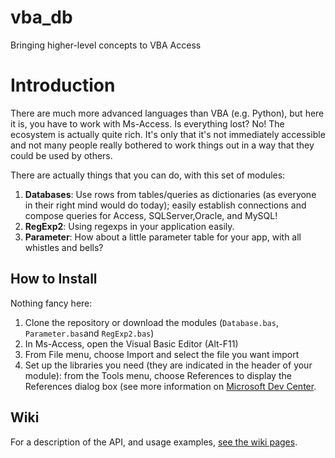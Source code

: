 # vba_db
Bringing higher-level concepts to VBA Access

# Introduction

There are much more advanced languages than VBA (e.g. Python), but here it is, you have to work with Ms-Access. Is everything lost? No!
The ecosystem is actually quite rich. It's only that it's not immediately accessible and not many people really bothered to work things
out in a way that they could be used by others.

There are actually things that you can do, with this set of modules:

1. **Databases**: Use rows from tables/queries as dictionaries (as everyone in their right mind would do today); easily establish connections and compose queries for Access, SQLServer,Oracle, and MySQL!
2. **RegExp2**: Using regexps in your application easily.
2. **Parameter**: How about a little parameter table for your app, with all whistles and bells?

## How to Install

Nothing fancy here:
1. Clone the repository or download the modules (`Database.bas`, `Parameter.bas`and `RegExp2.bas`)
2. In Ms-Access, open the Visual Basic Editor (Alt-F11)
3. From File menu, choose Import and select the file you want import
4. Set up the libraries you need (they are indicated in the header of your module): from the Tools menu, choose References to display the
   References dialog box (see more information on [Microsoft Dev Center](https://msdn.microsoft.com/en-us/vba/language-reference-vba/articles/check-or-add-an-object-library-reference).

## Wiki

For a description of the API, and usage examples, [see the wiki pages](https://github.com/fralau/vba_db/wiki).
